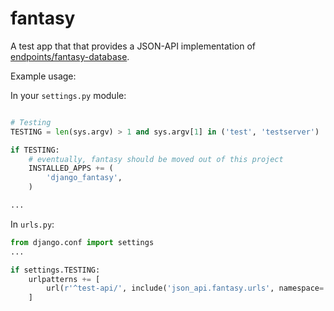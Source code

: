 
# fantasy

A test app that that provides a JSON-API implementation of [endpoints/fantasy-database](https://github.com/endpoints/fantasy-database).

Example usage:

In your `settings.py` module:

```python

# Testing
TESTING = len(sys.argv) > 1 and sys.argv[1] in ('test', 'testserver')

if TESTING:
    # eventually, fantasy should be moved out of this project
    INSTALLED_APPS += (
        'django_fantasy',
    )

...
```

In `urls.py`:
```python
from django.conf import settings
...

if settings.TESTING:
    urlpatterns += [
        url(r'^test-api/', include('json_api.fantasy.urls', namespace='test-api'),),
    ]

```
